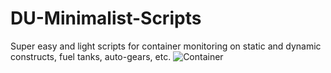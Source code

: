 # DU-Minimalist-Scripts
Super easy and light scripts for container monitoring on static and dynamic constructs, fuel tanks, auto-gears, etc.
![Container](https://github.com/user-attachments/assets/7d8699de-c868-4dc6-9f55-7447763f5436)

